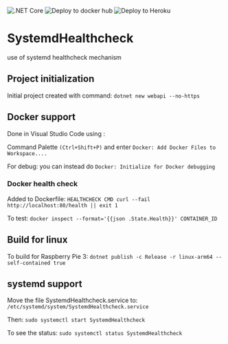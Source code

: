 ![.NET Core](https://github.com/anaselhajjaji/SystemdHealthcheck/workflows/.NET%20Core/badge.svg?branch=master) ![Deploy to docker hub](https://github.com/anaselhajjaji/systemdhealthcheck/workflows/Deploy%20to%20docker%20hub/badge.svg?branch=master) ![Deploy to Heroku](https://github.com/anaselhajjaji/systemdhealthcheck/workflows/Deploy%20to%20Heroku/badge.svg?branch=master)

# SystemdHealthcheck

use of systemd healthcheck mechanism

## Project initialization

Initial project created with command: `dotnet new webapi --no-https`

## Docker support

Done in Visual Studio Code using :

Command Palette `(Ctrl+Shift+P)` and enter `Docker: Add Docker Files to Workspace....` 

For debug: you can instead do `Docker: Initialize for Docker debugging`

### Docker health check

Added to Dockerfile: `HEALTHCHECK CMD curl --fail http://localhost:80/health || exit 1`

To test: `docker inspect --format='{{json .State.Health}}' CONTAINER_ID`

## Build for linux

To build for Raspberry Pie 3: `dotnet publish -c Release -r linux-arm64 --self-contained true`

## systemd support

Move the file SystemdHealthcheck.service to: `/etc/systemd/system/SystemdHealthcheck.service`

Then: `sudo systemctl start SystemdHealthcheck`

To see the status: `sudo systemctl status SystemdHealthcheck`

